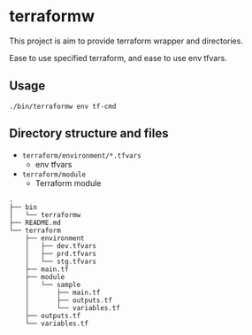 # terraformw

This project is aim to provide terraform wrapper and directories.

Ease to use specified terraform, and ease to use env tfvars.

## Usage

```
./bin/terraformw env tf-cmd
```

## Directory structure and files

* `terraform/environment/*.tfvars`
    * env tfvars
* `terraform/module`
    * Terraform module

```
.
├── bin
│   └── terraformw
├── README.md
└── terraform
    ├── environment
    │   ├── dev.tfvars
    │   ├── prd.tfvars
    │   └── stg.tfvars
    ├── main.tf
    ├── module
    │   └── sample
    │       ├── main.tf
    │       ├── outputs.tf
    │       └── variables.tf
    ├── outputs.tf
    └── variables.tf
```
